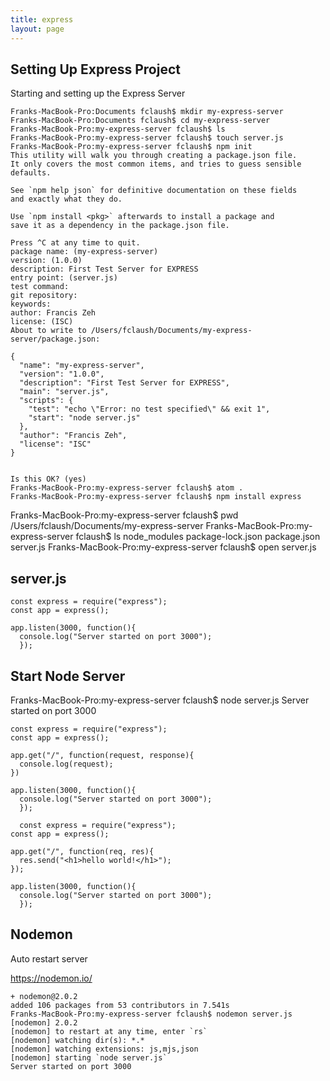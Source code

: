 ```yaml
---
title: express
layout: page
---
```


## Setting Up Express Project

Starting and setting up the Express Server

```
Franks-MacBook-Pro:Documents fclaush$ mkdir my-express-server
Franks-MacBook-Pro:Documents fclaush$ cd my-express-server
Franks-MacBook-Pro:my-express-server fclaush$ ls
Franks-MacBook-Pro:my-express-server fclaush$ touch server.js
Franks-MacBook-Pro:my-express-server fclaush$ npm init
This utility will walk you through creating a package.json file.
It only covers the most common items, and tries to guess sensible defaults.

See `npm help json` for definitive documentation on these fields
and exactly what they do.

Use `npm install <pkg>` afterwards to install a package and
save it as a dependency in the package.json file.

Press ^C at any time to quit.
package name: (my-express-server)
version: (1.0.0)
description: First Test Server for EXPRESS
entry point: (server.js)
test command:
git repository:
keywords:
author: Francis Zeh
license: (ISC)
About to write to /Users/fclaush/Documents/my-express-server/package.json:

{
  "name": "my-express-server",
  "version": "1.0.0",
  "description": "First Test Server for EXPRESS",
  "main": "server.js",
  "scripts": {
    "test": "echo \"Error: no test specified\" && exit 1",
    "start": "node server.js"
  },
  "author": "Francis Zeh",
  "license": "ISC"
}


Is this OK? (yes)
Franks-MacBook-Pro:my-express-server fclaush$ atom .
Franks-MacBook-Pro:my-express-server fclaush$ npm install express
```

Franks-MacBook-Pro:my-express-server fclaush$ pwd
/Users/fclaush/Documents/my-express-server
Franks-MacBook-Pro:my-express-server fclaush$ ls
node_modules            package-lock.json       package.json            server.js
Franks-MacBook-Pro:my-express-server fclaush$ open server.js

## server.js

```
const express = require("express");
const app = express();

app.listen(3000, function(){
  console.log("Server started on port 3000");
  });
```

## Start Node Server

Franks-MacBook-Pro:my-express-server fclaush$ node server.js
Server started on port 3000

```
const express = require("express");
const app = express();

app.get("/", function(request, response){
  console.log(request);
})

app.listen(3000, function(){
  console.log("Server started on port 3000");
  });
  ```

```
  const express = require("express");
const app = express();

app.get("/", function(req, res){
  res.send("<h1>hello world!</h1>");
});

app.listen(3000, function(){
  console.log("Server started on port 3000");
  });
  ```

  ## Nodemon
  Auto restart server

  https://nodemon.io/

  ```
  + nodemon@2.0.2
added 106 packages from 53 contributors in 7.541s
Franks-MacBook-Pro:my-express-server fclaush$ nodemon server.js
[nodemon] 2.0.2
[nodemon] to restart at any time, enter `rs`
[nodemon] watching dir(s): *.*
[nodemon] watching extensions: js,mjs,json
[nodemon] starting `node server.js`
Server started on port 3000
```
